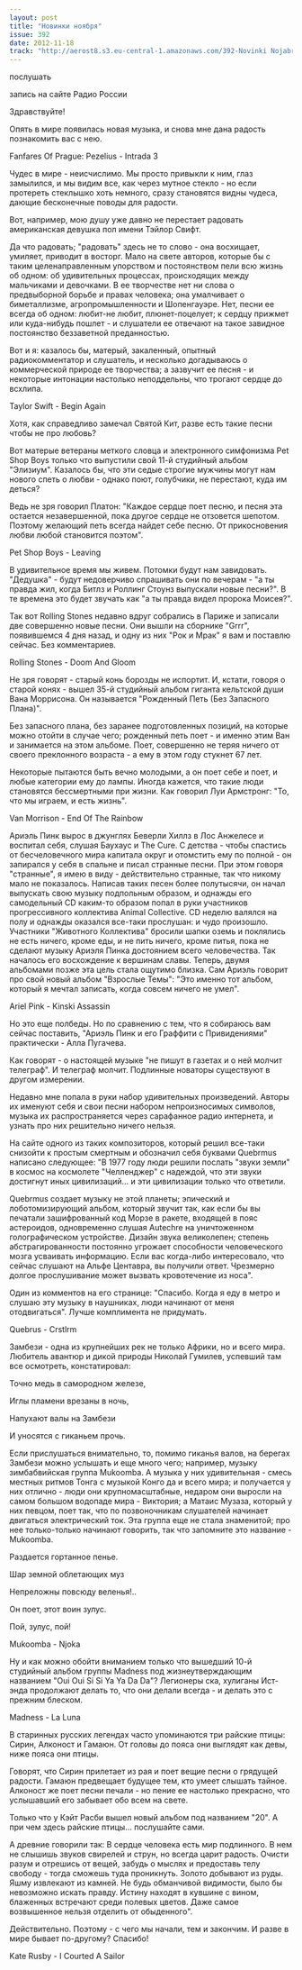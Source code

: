 ```yaml
---
layout: post
title: "Новинки ноября"
issue: 392
date: 2012-11-18
track: "http://aerost8.s3.eu-central-1.amazonaws.com/392-Novinki Nojabrja.mp3"
---
```


послушать

запись на сайте Радио России

Здравствуйте!

Опять в мире появилась новая музыка, и снова мне дана радость познакомить вас с нею.

Fanfares Of Prague: Pezelius - Intrada 3

Чудес в мире - неисчислимо. Мы просто привыкли к ним, глаз замылился, и мы видим все, как через мутное стекло - но если протереть стеклышко хоть немного, сразу становятся видны чудеса, дающие бесконечные поводы для радости.

Вот, например, мою душу уже давно не перестает радовать американская девушка пол имени Тэйлор Свифт.

Да что радовать; "радовать" здесь не то слово - она восхищает, умиляет, приводит в восторг. Мало на свете авторов, которые бы с таким целенаправленным упорством и постоянством пели всю жизнь об одном: об удивительных процессах, происходящих между мальчиками и девочками. В ее творчестве нет ни слова о предвыборной борьбе и правах человека; она умалчивает о биметаллизме, агропромышленности и Шопенгауэре. Нет, песни ее всегда об одном: любит-не любит, плюнет-поцелует; к сердцу прижмет или куда-нибудь пошлет - и слушатели ее отвечают на такое завидное постоянство беззаветной преданностью.

Вот и я: казалось бы, матерый, закаленный, опытный радиокомментатор и слушатель, и несколько догадываюсь о коммерческой природе ее творчества; а зазвучит ее песня - и некоторые интонации настолько неподдельны, что трогают сердце до всхлипа.

Taylor Swift - Begin Again

Хотя, как справедливо замечал Святой Кит, разве есть такие песни чтобы не про любовь?

Вот матерые ветераны меткого словца и электронного симфонизма Pet Shop Boys только что выпустили свой 11-й студийный альбом "Элизиум". Казалось бы, что эти седые строгие мужчины могут нам нового спеть о любви - однако поют, голубчики, не перестают, куда им деться?

Ведь не зря говорил Платон: "Каждое сердце поет песню, и песня эта остается незавершенной, пока другое сердце не отзовется шепотом. Поэтому желающий петь всегда найдет себе песню. От прикосновения любви любой становится поэтом".

Pet Shop Boys - Leaving

В удивительное время мы живем. Потомки будут нам завидовать. "Дедушка" - будут недоверчиво спрашивать они по вечерам - "а ты правда жил, когда Битлз и Роллинг Стоунз выпускали новые песни?". В те времена это будет звучать как "а ты правда видел пророка Моисея?".

Так вот Rolling Stones недавно вдруг собрались в Париже и записали две совершенно новые песни. Они вышли на сборнике "Grrr", появившемся 4 дня назад, и одну из них "Рок и Мрак" я вам и поставлю сейчас. Без комментариев.

Rolling Stones - Doom And Gloom

Не зря говорят - старый конь борозды не испортит. И, кстати, говоря о старой конях - вышел 35-й студийный альбом гиганта кельтской души Вана Моррисона. Он называется "Рожденный Петь (Без Запасного Плана)".

Без запасного плана, без заранее подготовленных позиций, на которые можно отойти в случае чего; рожденный петь поет - и именно этим Ван и занимается на этом альбоме. Поет, совершенно не теряя ничего от своего преклонного возраста - а ему в этом году стукнет 67 лет.

Некоторые пытаются быть вечно молодыми, а он поет себе и поет, и любые категории ему до лампы. Иногда кажется, что такие люди становятся бессмертными при жизни. Как говорил Луи Армстронг: "То, что мы играем, и есть жизнь".

Van Morrison - End Of The Rainbow

Ариэль Пинк вырос в джунглях Беверли Хиллз в Лос Анжелесе и воспитал себя, слушая Баухаус и The Cure. С детства - чтобы спастись от бесчеловечного мира капитала округ и отомстить ему по полной - он запирался у себя в спальне и писал странные песни. При этом говоря "странные", я имею в виду - действительно странные, так что никому мало не показалось. Написав таких песен более полутысячи, он начал выпускать свою музыку подпольным образом, и однажды его самодельный CD каким-то образом попал в руки участников прогрессивного коллектива Animal Collective. CD неделю валялся на полу и однажды оказался все-таки прослушан: и чудо произошло. Участники "Животного Коллектива" бросили шапки оземь и поклялись не есть ничего, кроме еды, и не пить ничего, кроме питья, пока не сделают музыку Ариэля Пинка достоянием всего человечества. Так началось его восхождение к вершинам славы. Теперь, двумя альбомами позже эта цель стала ощутимо близка. Сам Ариэль говорит про свой новый альбом "Взрослые Темы": "Это именно тот альбом, который я мечтал записать, когда совсем ничего не умел".

Ariel Pink - Kinski Assassin

Но это еще полбеды. Но по сравнению с тем, что я собираюсь вам сейчас поставить, "Ариэль Пинк и его Граффити с Привидениями" практически - Алла Пугачева.

Как говорят - о настоящей музыке "не пишут в газетах и о ней молчит телеграф". И телеграф молчит. Подлинные новаторы существуют в другом измерении.

Недавно мне попала в руки набор удивительных произведений. Авторы их именуют себя и свои песни набором непроизносимых символов, музыка их распространяется через сарафанное радио интернета, и узнать про них решительно ничего нельзя.

На сайте одного из таких композиторов, который решил все-таки снизойти к простым смертным и обозначил себя буквами Quebrmus написано следующее: "В 1977 году люди решили послать "звуки земли" в космос на космолете "Челленджер" с надеждой, что эти звуки достигнут иных цивилизаций... и эти цивилизации только что ответили.

Quebrmus создает музыку не этой планеты; эпический и лоботомизирующий альбом, который звучит так, как если бы вы печатали зашифрованный код Морзе в ракете, входящей в пояс астероидов, одновременно слушая Autechre на уничтоженном голографическом устройстве. Дизайн звука великолепен; степень абстрагированности постоянно угрожает способности человеческого мозга усваивать информацию. Если вас когда-либо интересовало, что сейчас слушают на Альфе Центавра, вы получили ответ. Чрезмерно долгое прослушивание может вызвать кровотечение из носа".

Один из комментов на его странице: "Спасибо. Когда я еду в метро и слушаю эту музыку в наушниках, люди начинают от меня отодвигаться". Лучше комплимента не придумать.

Quebrus - Crstlrm

Замбези - одна из крупнейших рек не только Африки, но и всего мира. Любитель авантюр и дикой природы Николай Гумилев, успевший там все осмотреть, констатировал:

Точно медь в самородном железе,

Иглы пламени врезаны в ночь,

Напухают валы на Замбези

И уносятся с гиканьем прочь.

Если прислушаться внимательно, то, помимо гиканья валов, на берегах Замбези можно услышать и еще много чего; например, музыку зимбабвийская группа Mukoomba. А музыка у них удивительная - смесь местных ритмов Тонга с музыкой Конго да и всего мира; и получается у них отлично - люди они крупномасштабные, недаром они выросли на самом большом водопаде мира - Виктория; а Матаис Музаза, который у них певцом, поет так, что по позвоночникам слушателей начинает двигаться электрический ток. Эта группа еще не стала знаменитой; про нее только-только начинают говорить, так что запомните это название - Mukoomba.

Раздается гортанное пенье.

Шар земной облетающих муз

Непреложны повсюду веленья!..

Он поет, этот воин зулус.

Пой, зулус, пой!

Mukoomba - Njoka

Ну и как можно обойти вниманием только что вышедший 10-й студийный альбом группы Madness под жизнеутверждающим названием "Oui Oui Si Si Ya Ya Da Da"? Легионеры ска, хулиганы Ист-энда продолжают делать то, что они делали всегда - и делать это с прежним блеском.

Madness - La Luna

В старинных русских легендах часто упоминаются три райские птицы: Сирин, Алконост и Гамаюн. От головы до пояса они выглядят как девы, ниже пояса они птицы.

Говорят, что Сирин прилетает из рая и поет вещие песни о грядущей радости. Гамаюн предвещает будущее тем, кто умеет слышать тайное. Алконост же поет песни печали - но пение ее настолько прекрасно, что услышавший его забывает обо всем на свете.

Только что у Кэйт Расби вышел новый альбом под названием "20". А при чем здесь райские птицы... послушайте сами.

А древние говорили так: В сердце человека есть мир подлинного. В нем не слышишь звуков свирелей и струн, но всегда царит радость. Очисти разум и отрешись от вещей, забудь о мыслях и предоставь телу свободу - тогда сможешь туда проникнуть. Золото добывают из руды. Яшму извлекают из камней. Не будь обманчивой видимости, было бы невозможно искать правду. Истину находят в кувшине с вином, блаженных встречают среди полевых цветов. Даже самое возвышенное нельзя отделить от обыденного".

Действительно. Поэтому - с чего мы начали, тем и закончим. И разве в мире бывает по-другому? Спасибо!

Kate Rusby - I Courted A Sailor
